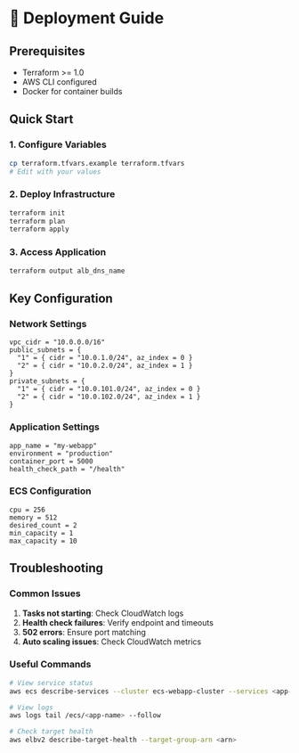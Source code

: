 # 🚀 Deployment Guide

## Prerequisites
- Terraform >= 1.0
- AWS CLI configured
- Docker for container builds

## Quick Start

### 1. Configure Variables
```bash
cp terraform.tfvars.example terraform.tfvars
# Edit with your values
```

### 2. Deploy Infrastructure
```bash
terraform init
terraform plan
terraform apply
```

### 3. Access Application
```bash
terraform output alb_dns_name
```

## Key Configuration

### Network Settings
```hcl
vpc_cidr = "10.0.0.0/16"
public_subnets = {
  "1" = { cidr = "10.0.1.0/24", az_index = 0 }
  "2" = { cidr = "10.0.2.0/24", az_index = 1 }
}
private_subnets = {
  "1" = { cidr = "10.0.101.0/24", az_index = 0 }
  "2" = { cidr = "10.0.102.0/24", az_index = 1 }
}
```

### Application Settings
```hcl
app_name = "my-webapp"
environment = "production"
container_port = 5000
health_check_path = "/health"
```

### ECS Configuration
```hcl
cpu = 256
memory = 512
desired_count = 2
min_capacity = 1
max_capacity = 10
```

## Troubleshooting

### Common Issues
1. **Tasks not starting**: Check CloudWatch logs
2. **Health check failures**: Verify endpoint and timeouts
3. **502 errors**: Ensure port matching
4. **Auto scaling issues**: Check CloudWatch metrics

### Useful Commands
```bash
# View service status
aws ecs describe-services --cluster ecs-webapp-cluster --services <app-name>

# View logs
aws logs tail /ecs/<app-name> --follow

# Check target health
aws elbv2 describe-target-health --target-group-arn <arn>
```